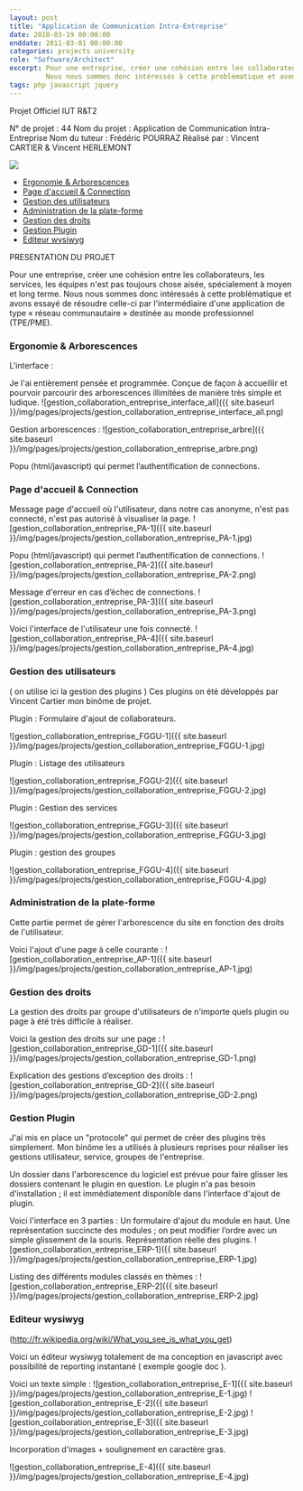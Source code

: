 ```yaml
---
layout: post
title: "Application de Communication Intra-Entreprise"
date: 2010-03-19 00:00:00
enddate: 2011-03-01 00:00:00
categories: projects university
role: "Software/Architect"
excerpt: Pour une entreprise, créer une cohésion entre les collaborateurs, les services, les équipes n'est pas toujours chose aisée, spécialement à moyen et long terme.
         Nous nous sommes donc intéressés à cette problématique et avons essayé de résoudre celle-ci par l'intermédiaire d'une application de type « réseau communautaire » destinée au monde professionnel (TPE/PME).
tags: php javascript jquery
---
```



Projet Officiel IUT R&T2

N° de projet : 44
Nom du projet : Application de Communication Intra-Entreprise
Nom du tuteur : Frédéric POURRAZ
Réalisé par : Vincent CARTIER & Vincent HERLEMONT


<div class="row">
    <div class="s12 center-align">
        <img src="{{ site.baseurl }}/img/pages/projects/gestion_collaboration_entreprise-projet.png">
    </div>
</div>

<ul id="slide-out" class="side-nav fixed">
   <li><a href="#ergonomie_et_arborescences">Ergonomie & Arborescences</a></li>
   <li><a href="#page_daccueil_et_connection">Page d'accueil & Connection</a></li>
   <li><a href="#gestion_des_utilisateurs">Gestion des utilisateurs</a></li>
   <li><a href="#administration_de_la_plate-forme">Administration de la plate-forme</a></li>
   <li><a href="#gestion_des_droits">Gestion des droits</a></li>
   <li><a href="#gestion_plugin">Gestion Plugin</a></li>
   <li><a href="#editeur_wysiwyg">Editeur wysiwyg</a></li>
</ul>

PRESENTATION DU PROJET

Pour une entreprise, créer une cohésion entre les collaborateurs, les services, les équipes n'est pas toujours chose aisée, spécialement à moyen et long terme.
Nous nous sommes donc intéressés à cette problématique et avons essayé de résoudre celle-ci par l'intermédiaire d'une application de type « réseau communautaire » destinée au monde professionnel (TPE/PME).

<div id="ergonomie_et_arborescences"></div>

### Ergonomie & Arborescences

L'interface :

Je l'ai entièrement pensée et programmée.
Conçue de façon à accueillir et pourvoir parcourir des arborescences illimitées de manière très simple et ludique.
![gestion_collaboration_entreprise_interface_all]({{ site.baseurl }}/img/pages/projects/gestion_collaboration_entreprise_interface_all.png)

Gestion arborescences :
![gestion_collaboration_entreprise_arbre]({{ site.baseurl }}/img/pages/projects/gestion_collaboration_entreprise_arbre.png)

Popu (html/javascript) qui permet l’authentification de connections.

<div id="page_daccueil_et_connection"></div>

### Page d'accueil & Connection

Message page d'accueil où l'utilisateur, dans notre cas anonyme, n'est pas connecté, n'est pas autorisé à visualiser la page.
![gestion_collaboration_entreprise_PA-1]({{ site.baseurl }}/img/pages/projects/gestion_collaboration_entreprise_PA-1.jpg)

Popu (html/javascript) qui permet l’authentification de connections.
![gestion_collaboration_entreprise_PA-2]({{ site.baseurl }}/img/pages/projects/gestion_collaboration_entreprise_PA-2.png)

Message d'erreur en cas d’échec de connections.
![gestion_collaboration_entreprise_PA-3]({{ site.baseurl }}/img/pages/projects/gestion_collaboration_entreprise_PA-3.png)

Voici l'interface de l'utilisateur une fois connecté.
![gestion_collaboration_entreprise_PA-4]({{ site.baseurl }}/img/pages/projects/gestion_collaboration_entreprise_PA-4.jpg)

<div id="gestion_des_utilisateurs"></div>

### Gestion des utilisateurs

( on utilise ici la gestion des plugins )
Ces plugins on été développés par Vincent Cartier mon binôme de projet.


Plugin : Formulaire d'ajout de collaborateurs.

![gestion_collaboration_entreprise_FGGU-1]({{ site.baseurl }}/img/pages/projects/gestion_collaboration_entreprise_FGGU-1.jpg)


Plugin : Listage des utilisateurs

![gestion_collaboration_entreprise_FGGU-2]({{ site.baseurl }}/img/pages/projects/gestion_collaboration_entreprise_FGGU-2.jpg)

Plugin : Gestion des services

![gestion_collaboration_entreprise_FGGU-3]({{ site.baseurl }}/img/pages/projects/gestion_collaboration_entreprise_FGGU-3.jpg)

Plugin : gestion des groupes

![gestion_collaboration_entreprise_FGGU-4]({{ site.baseurl }}/img/pages/projects/gestion_collaboration_entreprise_FGGU-4.jpg)

<div id="administration_de_la_plate-forme"></div>

### Administration de la plate-forme

Cette partie permet de gérer l'arborescence du site en fonction des droits de l'utilisateur.

Voici l'ajout d'une page à celle courante :
![gestion_collaboration_entreprise_AP-1]({{ site.baseurl }}/img/pages/projects/gestion_collaboration_entreprise_AP-1.jpg)


<div id="gestion_des_droits"></div>

### Gestion des droits

La gestion des droits par groupe d'utilisateurs de n'importe quels plugin ou page à été très difficile à réaliser.

Voici la gestion des droits sur une page :
![gestion_collaboration_entreprise_GD-1]({{ site.baseurl }}/img/pages/projects/gestion_collaboration_entreprise_GD-1.png)

Explication des gestions d’exception des droits :
![gestion_collaboration_entreprise_GD-2]({{ site.baseurl }}/img/pages/projects/gestion_collaboration_entreprise_GD-2.png)

<div id="gestion_plugin"></div>

### Gestion Plugin

J'ai mis en place un "protocole" qui permet de créer des plugins très simplement.
Mon binôme les a utilisés à plusieurs reprises pour réaliser les gestions utilisateur, service, groupes de l'entreprise.

Un dossier dans l'arborescence du logiciel est prévue pour faire glisser les dossiers contenant le plugin en question.
Le  plugin n'a pas besoin d'installation ; il est immédiatement disponible dans l'interface d'ajout de plugin.


Voici l'interface en 3 parties :
Un formulaire d'ajout du module en haut.
Une représentation succincte des modules ; on peut modifier l’ordre avec un simple glissement de la  souris.
Représentation réelle des plugins.
![gestion_collaboration_entreprise_ERP-1]({{ site.baseurl }}/img/pages/projects/gestion_collaboration_entreprise_ERP-1.jpg)


Listing des différents modules classés en thèmes :
![gestion_collaboration_entreprise_ERP-2]({{ site.baseurl }}/img/pages/projects/gestion_collaboration_entreprise_ERP-2.jpg)

<div id="editeur_wysiwyg"></div>

### Editeur wysiwyg

(http://fr.wikipedia.org/wiki/What_you_see_is_what_you_get)

Voici un éditeur wysiwyg totalement de ma conception en javascript avec possibilité de reporting instantané ( exemple google doc ).

Voici un texte simple :
![gestion_collaboration_entreprise_E-1]({{ site.baseurl }}/img/pages/projects/gestion_collaboration_entreprise_E-1.jpg)
![gestion_collaboration_entreprise_E-2]({{ site.baseurl }}/img/pages/projects/gestion_collaboration_entreprise_E-2.jpg)
![gestion_collaboration_entreprise_E-3]({{ site.baseurl }}/img/pages/projects/gestion_collaboration_entreprise_E-3.jpg)

Incorporation d'images + soulignement en caractère gras.

![gestion_collaboration_entreprise_E-4]({{ site.baseurl }}/img/pages/projects/gestion_collaboration_entreprise_E-4.jpg)
